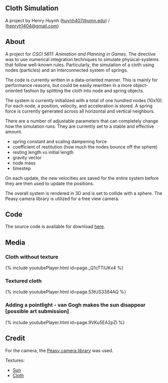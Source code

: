 ## Cloth Simulation
A project by Henry Huynh (huynh407@umn.edu) / (henryh1404@gmail.com)

## About

A project for _CSCI 5611: Animation and Planning in Games_. The directive was to use numerical integration techniques to simulate physical-systems that follow well-known rules. Particularly, the simulation of a cloth using nodes (particles) and an interconnected system of springs.

The code is currently written in a data-oriented manner. This is mainly for performance reasons, but could be easily rewritten in a more object-oriented fashion by splitting the cloth into node and spring objects.

The system is currently initialized with a total of one hundred nodes (10x10). For each node, a position, velocity, and acceleration is stored. A spring force is currently generated across all horizontal and vertical neighbors.

There are a number of adjustable parameters that can completely change how the simulation runs. They are currently set to a stable and effective amount.
- spring constant and scaling dampening force
- coefficient of restitution (how much the nodes bounce off the sphere)
- resting length vs initial length
- gravity vector
- node mass
- timestep

On each update, the new velocities are saved for the entire system before they are then used to update the positions.

The overall system is rendered in 3D and is set to collide with a sphere. The Peasy camera library is utilized for a free view camera.

## Code

The source code is available for download [here](https://github.com/h-huynh/Cloth-Simulation).

## Media

### Cloth without texture

{% include youtubePlayer.html id=page._Q1cTTiUKx4 %}

### Textured cloth

{% include youtubePlayer.html id=page.53tUS3384AQ %}

### Adding a pointlight - van Gogh makes the sun disappear [possible art submission]

{% include youtubePlayer.html id=page.9VKu5EA2pZI %}

## Credit

For the camera, the [Peasy camera library](http://mrfeinberg.com/peasycam/) was used.

Textures:
- [Sun](https://www.123rf.com/photo_70124417_abstract-yellow-background-texture.html)
- [Cloth](https://arstechnica.com/science/2019/04/what-starry-night-has-in-common-with-gassy-clouds-where-stars-are-born/)


